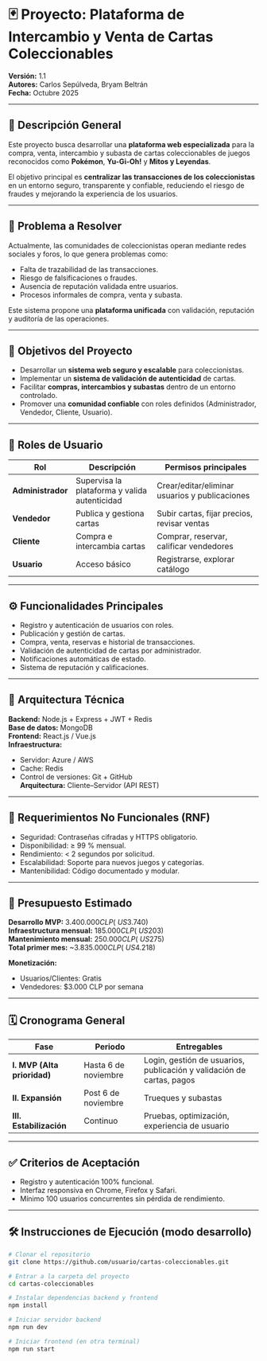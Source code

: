 # 🃏 Proyecto: Plataforma de Intercambio y Venta de Cartas Coleccionables

**Versión:** 1.1  
**Autores:** Carlos Sepúlveda, Bryam Beltrán  
**Fecha:** Octubre 2025  

---

## 📖 Descripción General

Este proyecto busca desarrollar una **plataforma web especializada** para la compra, venta, intercambio y subasta de cartas coleccionables de juegos reconocidos como **Pokémon**, **Yu-Gi-Oh!** y **Mitos y Leyendas**.

El objetivo principal es **centralizar las transacciones de los coleccionistas** en un entorno seguro, transparente y confiable, reduciendo el riesgo de fraudes y mejorando la experiencia de los usuarios.

---

## 🧩 Problema a Resolver

Actualmente, las comunidades de coleccionistas operan mediante redes sociales y foros, lo que genera problemas como:

- Falta de trazabilidad de las transacciones.  
- Riesgo de falsificaciones o fraudes.  
- Ausencia de reputación validada entre usuarios.  
- Procesos informales de compra, venta y subasta.  

Este sistema propone una **plataforma unificada** con validación, reputación y auditoría de las operaciones.

---

## 🎯 Objetivos del Proyecto

- Desarrollar un **sistema web seguro y escalable** para coleccionistas.  
- Implementar un **sistema de validación de autenticidad** de cartas.  
- Facilitar **compras, intercambios y subastas** dentro de un entorno controlado.  
- Promover una **comunidad confiable** con roles definidos (Administrador, Vendedor, Cliente, Usuario).

---

## 👥 Roles de Usuario

| Rol | Descripción | Permisos principales |
|-----|--------------|----------------------|
| **Administrador** | Supervisa la plataforma y valida autenticidad | Crear/editar/eliminar usuarios y publicaciones |
| **Vendedor** | Publica y gestiona cartas | Subir cartas, fijar precios, revisar ventas |
| **Cliente** | Compra e intercambia cartas | Comprar, reservar, calificar vendedores |
| **Usuario** | Acceso básico | Registrarse, explorar catálogo |

---

## ⚙️ Funcionalidades Principales

- Registro y autenticación de usuarios con roles.  
- Publicación y gestión de cartas.  
- Compra, venta, reservas e historial de transacciones.  
- Validación de autenticidad de cartas por administrador.  
- Notificaciones automáticas de estado.  
- Sistema de reputación y calificaciones.  

---

## 🧱 Arquitectura Técnica

**Backend:** Node.js + Express + JWT + Redis  
**Base de datos:** MongoDB  
**Frontend:** React.js / Vue.js  
**Infraestructura:**  
- Servidor: Azure / AWS  
- Cache: Redis  
- Control de versiones: Git + GitHub  
**Arquitectura:** Cliente–Servidor (API REST)

---

## 🔐 Requerimientos No Funcionales (RNF)

- Seguridad: Contraseñas cifradas y HTTPS obligatorio.  
- Disponibilidad: ≥ 99 % mensual.  
- Rendimiento: < 2 segundos por solicitud.  
- Escalabilidad: Soporte para nuevos juegos y categorías.  
- Mantenibilidad: Código documentado y modular.  

---

## 🧮 Presupuesto Estimado

**Desarrollo MVP:** $3.400.000 CLP (~US$3.740)  
**Infraestructura mensual:** $185.000 CLP (~US$203)  
**Mantenimiento mensual:** $250.000 CLP (~US$275)  
**Total primer mes:** ~$3.835.000 CLP (~US$4.218)

**Monetización:**  
- Usuarios/Clientes: Gratis  
- Vendedores: $3.000 CLP por semana  

---

## 🗓️ Cronograma General

| Fase | Periodo | Entregables |
|------|----------|-------------|
| **I. MVP (Alta prioridad)** | Hasta 6 de noviembre | Login, gestión de usuarios, publicación y validación de cartas, pagos |
| **II. Expansión** | Post 6 de noviembre | Trueques y subastas |
| **III. Estabilización** | Continuo | Pruebas, optimización, experiencia de usuario |

---

## ✅ Criterios de Aceptación

- Registro y autenticación 100% funcional.  
- Interfaz responsiva en Chrome, Firefox y Safari.  
- Mínimo 100 usuarios concurrentes sin pérdida de rendimiento.  

---

## 🛠️ Instrucciones de Ejecución (modo desarrollo)

```bash
# Clonar el repositorio
git clone https://github.com/usuario/cartas-coleccionables.git

# Entrar a la carpeta del proyecto
cd cartas-coleccionables

# Instalar dependencias backend y frontend
npm install

# Iniciar servidor backend
npm run dev

# Iniciar frontend (en otra terminal)
npm run start
